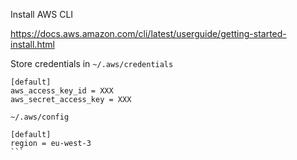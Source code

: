 Install AWS CLI

https://docs.aws.amazon.com/cli/latest/userguide/getting-started-install.html

Store credentials in `~/.aws/credentials`

```
[default]
aws_access_key_id = XXX
aws_secret_access_key = XXX
```


`~/.aws/config`

````
[default]
region = eu-west-3
```